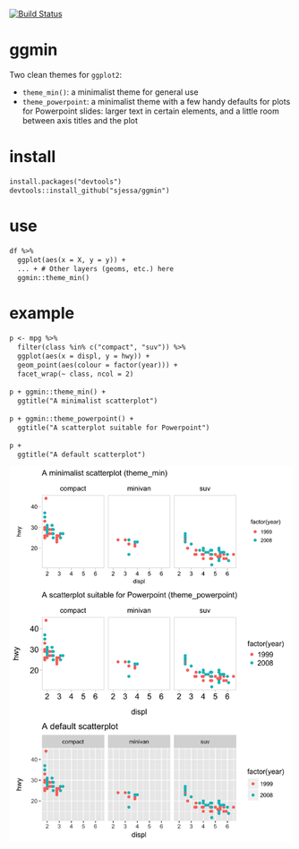 [![Build Status](https://travis-ci.org/sjessa/ggmin.svg?branch=master)](https://travis-ci.org/sjessa/ggmin)

# ggmin
Two clean themes for `ggplot2`:
* `theme_min()`: a minimalist theme for general use
* `theme_powerpoint`: a minimalist theme with a few handy defaults for plots for Powerpoint slides: larger text in certain elements, and a little room between axis titles and the plot

# install
```
install.packages("devtools")  
devtools::install_github("sjessa/ggmin")
```

# use
```
df %>%
  ggplot(aes(x = X, y = y)) +
  ... + # Other layers (geoms, etc.) here
  ggmin::theme_min()

```

# example
```
p <- mpg %>% 
  filter(class %in% c("compact", "suv")) %>% 
  ggplot(aes(x = displ, y = hwy)) +
  geom_point(aes(colour = factor(year))) +
  facet_wrap(~ class, ncol = 2)

p + ggmin::theme_min() +
  ggtitle("A minimalist scatterplot")

p + ggmin::theme_powerpoint() +
  ggtitle("A scatterplot suitable for Powerpoint")
  
p +
  ggtitle("A default scatterplot")

```
![](fig/mpg.png)
